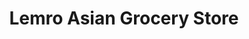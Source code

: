 ---
title: "Lemro Asian Grocery Store"
url: /indianapolis/lemro-asian-grocery-store/
shop: Supermarkt
---